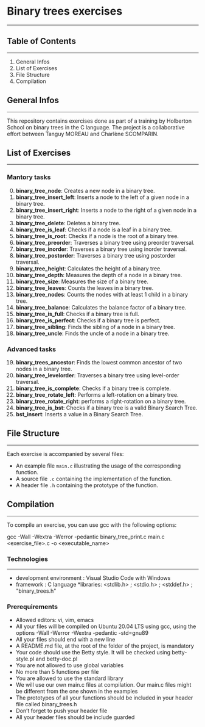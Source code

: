 # Binary trees exercises
***

## Table of Contents
***
1. General Infos
2. List of Exercises
3. File Structure
4. Compilation

## General Infos
***
This repository contains exercises done as part of a training by Holberton School on binary trees in the C language. The project is a collaborative effort between Tanguy MOREAU and Charlène SCOMPARIN.

## List of Exercises
***
### Mantory tasks
0. **binary_tree_node**: Creates a new node in a binary tree.
1. **binary_tree_insert_left**: Inserts a node to the left of a given node in a binary tree.
2. **binary_tree_insert_right**: Inserts a node to the right of a given node in a binary tree.
3. **binary_tree_delete**: Deletes a binary tree.
4. **binary_tree_is_leaf**: Checks if a node is a leaf in a binary tree.
5. **binary_tree_is_root**: Checks if a node is the root of a binary tree.
6. **binary_tree_preorder**: Traverses a binary tree using preorder traversal.
7. **binary_tree_inorder**: Traverses a binary tree using inorder traversal.
8. **binary_tree_postorder**: Traverses a binary tree using postorder traversal.
9. **binary_tree_height**: Calculates the height of a binary tree.
10. **binary_tree_depth**: Measures the depth of a node in a binary tree.
11. **binary_tree_size**: Measures the size of a binary tree.
12. **binary_tree_leaves**: Counts the leaves in a binary tree.
13. **binary_tree_nodes**: Counts the nodes with at least 1 child in a binary tree.
14. **binary_tree_balance**: Calculates the balance factor of a binary tree.
15. **binary_tree_is_full**: Checks if a binary tree is full.
16. **binary_tree_is_perfect**: Checks if a binary tree is perfect.
17. **binary_tree_sibling**: Finds the sibling of a node in a binary tree.
18. **binary_tree_uncle**: Finds the uncle of a node in a binary tree.

### Advanced tasks
19. **binary_trees_ancestor**: Finds the lowest common ancestor of two nodes in a binary tree.
20. **binary_tree_levelorder**: Traverses a binary tree using level-order traversal.
21. **binary_tree_is_complete**: Checks if a binary tree is complete.
22. **binary_tree_rotate_left**: Performs a left-rotation on a binary tree.
23. **binary_tree_rotate_right**: performs a right-rotation on a binary tree.
24. **binary_tree_is_bst**: Checks if a binary tree is a valid Binary Search Tree.
25. **bst_insert**: Inserts a value in a Binary Search Tree.

## File Structure
***
Each exercise is accompanied by several files:

- An example file `main.c` illustrating the usage of the corresponding function.
- A source file `.c` containing the implementation of the function.
- A header file `.h` containing the prototype of the function.


## Compilation
***
To compile an exercise, you can use gcc with the following options:

gcc -Wall -Wextra -Werror -pedantic binary_tree_print.c main.c <exercise_file>.c -o <executable_name>

### Technologies
***
* development environment : Visual Studio Code with Windows
* framework : C language
*libraries: <stdlib.h> ; <stdio.h> ; <stddef.h> ; "binary_trees.h"

### Prerequirements
* Allowed editors: vi, vim, emacs
* All your files will be compiled on Ubuntu 20.04 LTS using gcc, using the options -Wall -Werror -Wextra -pedantic -std=gnu89
* All your files should end with a new line
* A README.md file, at the root of the folder of the project, is mandatory
* Your code should use the Betty style. It will be checked using betty-style.pl and betty-doc.pl
* You are not allowed to use global variables
* No more than 5 functions per file
* You are allowed to use the standard library
* We will use our own main.c files at compilation. Our main.c files might be different from the one shown in the examples
* The prototypes of all your functions should be included in your header file called binary_trees.h
* Don’t forget to push your header file
* All your header files should be include guarded
